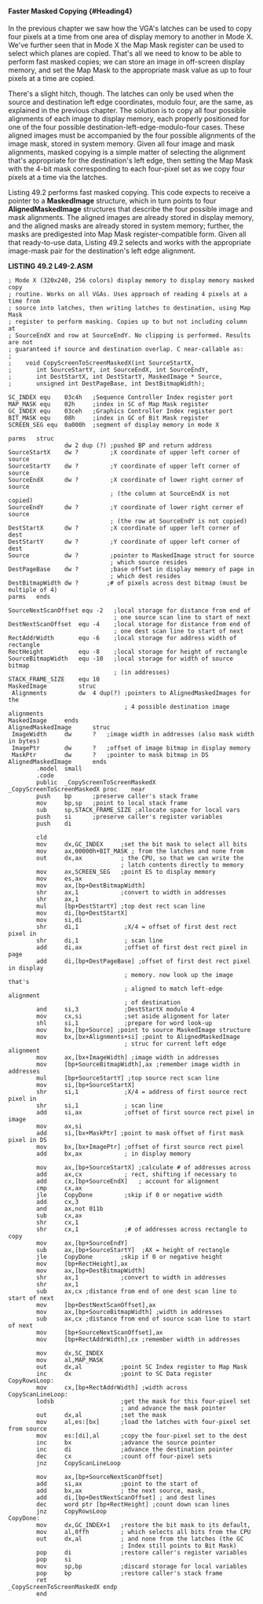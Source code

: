 #### Faster Masked Copying {#Heading4}

In the previous chapter we saw how the VGA's latches can be used to copy
four pixels at a time from one area of display memory to another in Mode
X. We've further seen that in Mode X the Map Mask register can be used
to select which planes are copied. That's all we need to know to be able
to perform fast masked copies; we can store an image in off-screen
display memory, and set the Map Mask to the appropriate mask value as up
to four pixels at a time are copied.

There's a slight hitch, though. The latches can only be used when the
source and destination left edge coordinates, modulo four, are the same,
as explained in the previous chapter. The solution is to copy all four
possible alignments of each image to display memory, each properly
positioned for one of the four possible
destination-left-edge-modulo-four cases. These aligned images must be
accompanied by the four possible alignments of the image mask, stored in
system memory. Given all four image and mask alignments, masked copying
is a simple matter of selecting the alignment that's appropriate for the
destination's left edge, then setting the Map Mask with the 4-bit mask
corresponding to each four-pixel set as we copy four pixels at a time
via the latches.

Listing 49.2 performs fast masked copying. This code expects to receive
a pointer to a **MaskedImage** structure, which in turn points to four
**AlignedMaskedImage** structures that describe the four possible image
and mask alignments. The aligned images are already stored in display
memory, and the aligned masks are already stored in system memory;
further, the masks are predigested into Map Mask register-compatible
form. Given all that ready-to-use data, Listing 49.2 selects and works
with the appropriate image-mask pair for the destination's left edge
alignment.

**LISTING 49.2 L49-2.ASM**

    ; Mode X (320x240, 256 colors) display memory to display memory masked copy
    ; routine. Works on all VGAs. Uses approach of reading 4 pixels at a time from
    ; source into latches, then writing latches to destination, using Map Mask
    ; register to perform masking. Copies up to but not including column at
    ; SourceEndX and row at SourceEndY. No clipping is performed. Results are not
    ; guaranteed if source and destination overlap. C near-callable as:
    ;
    ;    void CopyScreenToScreenMaskedX(int SourceStartX,
    ;       int SourceStartY, int SourceEndX, int SourceEndY,
    ;       int DestStartX, int DestStartY, MaskedImage * Source,
    ;       unsigned int DestPageBase, int DestBitmapWidth);

    SC_INDEX equ    03c4h   ;Sequence Controller Index register port
    MAP_MASK equ    02h     ;index in SC of Map Mask register
    GC_INDEX equ    03ceh   ;Graphics Controller Index register port
    BIT_MASK equ    08h     ;index in GC of Bit Mask register
    SCREEN_SEG equ  0a000h  ;segment of display memory in mode X

    parms   struc
                    dw 2 dup (?) ;pushed BP and return address
    SourceStartX    dw ?         ;X coordinate of upper left corner of source
    SourceStartY    dw ?         ;Y coordinate of upper left corner of source
    SourceEndX      dw ?         ;X coordinate of lower right corner of source
                                 ; (the column at SourceEndX is not copied)
    SourceEndY      dw ?         ;Y coordinate of lower right corner of source
                                 ; (the row at SourceEndY is not copied)
    DestStartX      dw ?         ;X coordinate of upper left corner of dest
    DestStartY      dw ?         ;Y coordinate of upper left corner of dest
    Source          dw ?         ;pointer to MaskedImage struct for source
                                 ; which source resides
    DestPageBase    dw ?         ;base offset in display memory of page in
                                 ; which dest resides
    DestBitmapWidth dw ?        ;# of pixels across dest bitmap (must be multiple of 4)
    parms   ends

    SourceNextScanOffset equ -2   ;local storage for distance from end of
                                  ; one source scan line to start of next
    DestNextScanOffset  equ -4    ;local storage for distance from end of
                                  ; one dest scan line to start of next
    RectAddrWidth       equ -6    ;local storage for address width of rectangle
    RectHeight          equ -8    ;local storage for height of rectangle
    SourceBitmapWidth   equ -10   ;local storage for width of source bitmap
                                  ; (in addresses)
    STACK_FRAME_SIZE    equ 10
    MaskedImage         struc
     Alignments         dw  4 dup(?) ;pointers to AlignedMaskedImages for the
                                     ; 4 possible destination image alignments
    MaskedImage     ends
    AlignedMaskedImage      struc
     ImageWidth     dw      ?   ;image width in addresses (also mask width in bytes)
     ImagePtr       dw      ?   ;offset of image bitmap in display memory
     MaskPtr        dw      ?   ;pointer to mask bitmap in DS
    AlignedMaskedImage      ends
            .model  small
            .code
            public  _CopyScreenToScreenMaskedX
    _CopyScreenToScreenMaskedX proc    near
            push    bp      ;preserve caller's stack frame
            mov     bp,sp   ;point to local stack frame
            sub     sp,STACK_FRAME_SIZE ;allocate space for local vars
            push    si      ;preserve caller's register variables
            push    di

            cld
            mov     dx,GC_INDEX     ;set the bit mask to select all bits
            mov     ax,00000h+BIT_MASK ; from the latches and none from
            out     dx,ax           ; the CPU, so that we can write the
                                    ; latch contents directly to memory
            mov     ax,SCREEN_SEG   ;point ES to display memory
            mov     es,ax
            mov     ax,[bp+DestBitmapWidth]
            shr     ax,1            ;convert to width in addresses
            shr     ax,1
            mul     [bp+DestStartY] ;top dest rect scan line
            mov     di,[bp+DestStartX]
            mov     si,di
            shr     di,1             ;X/4 = offset of first dest rect pixel in
            shr     di,1             ; scan line
            add     di,ax            ;offset of first dest rect pixel in page
            add     di,[bp+DestPageBase] ;offset of first dest rect pixel in display
                                     ; memory. now look up the image that's
                                     ; aligned to match left-edge alignment
                                     ; of destination
            and     si,3             ;DestStartX modulo 4
            mov     cx,si            ;set aside alignment for later
            shl     si,1             ;prepare for word look-up
            mov     bx,[bp+Source] ;point to source MaskedImage structure
            mov     bx,[bx+Alignments+si] ;point to AlignedMaskedImage
                                     ; struc for current left edge alignment
            mov     ax,[bx+ImageWidth] ;image width in addresses
            mov     [bp+SourceBitmapWidth],ax ;remember image width in addresses
            mul     [bp+SourceStartY] ;top source rect scan line
            mov     si,[bp+SourceStartX]
            shr     si,1             ;X/4 = address of first source rect pixel in
            shr     si,1             ; scan line
            add     si,ax            ;offset of first source rect pixel in image
            mov     ax,si
            add     si,[bx+MaskPtr] ;point to mask offset of first mask pixel in DS
            mov     bx,[bx+ImagePtr] ;offset of first source rect pixel
            add     bx,ax            ; in display memory

            mov     ax,[bp+SourceStartX] ;calculate # of addresses across
            add     ax,cx            ; rect, shifting if necessary to
            add     cx,[bp+SourceEndX]   ; account for alignment
            cmp     cx,ax
            jle     CopyDone         ;skip if 0 or negative width
            add     cx,3
            and     ax,not 011b
            sub     cx,ax
            shr     cx,1
            shr     cx,1             ;# of addresses across rectangle to copy
            mov     ax,[bp+SourceEndY]
            sub     ax,[bp+SourceStartY]  ;AX = height of rectangle
            jle     CopyDone        ;skip if 0 or negative height
            mov     [bp+RectHeight],ax
            mov     ax,[bp+DestBitmapWidth]
            shr     ax,1            ;convert to width in addresses
            shr     ax,1
            sub     ax,cx ;distance from end of one dest scan line to start of next
            mov     [bp+DestNextScanOffset],ax
            mov     ax,[bp+SourceBitmapWidth] ;width in addresses
            sub     ax,cx ;distance from end of source scan line to start of next
            mov     [bp+SourceNextScanOffset],ax
            mov     [bp+RectAddrWidth],cx ;remember width in addresses

            mov     dx,SC_INDEX
            mov     al,MAP_MASK
            out     dx,al           ;point SC Index register to Map Mask
            inc     dx              ;point to SC Data register
    CopyRowsLoop:
            mov     cx,[bp+RectAddrWidth] ;width across
    CopyScanLineLoop:
            lodsb                   ;get the mask for this four-pixel set
                                    ; and advance the mask pointer
            out     dx,al           ;set the mask
            mov     al,es:[bx]      ;load the latches with four-pixel set from source
            mov     es:[di],al      ;copy the four-pixel set to the dest
            inc     bx              ;advance the source pointer
            inc     di              ;advance the destination pointer
            dec     cx              ;count off four-pixel sets
            jnz     CopyScanLineLoop

            mov     ax,[bp+SourceNextScanOffset]
            add     si,ax           ;point to the start of
            add     bx,ax           ; the next source, mask,
            add     di,[bp+DestNextScanOffset] ; and dest lines
            dec     word ptr [bp+RectHeight] ;count down scan lines
            jnz     CopyRowsLoop
    CopyDone:
            mov     dx,GC_INDEX+1   ;restore the bit mask to its default,
            mov     al,0ffh         ; which selects all bits from the CPU
            out     dx,al           ; and none from the latches (the GC
                                    ; Index still points to Bit Mask)
            pop     di              ;restore caller's register variables
            pop     si
            mov     sp,bp           ;discard storage for local variables
            pop     bp              ;restore caller's stack frame
            ret
    _CopyScreenToScreenMaskedX endp
            end
